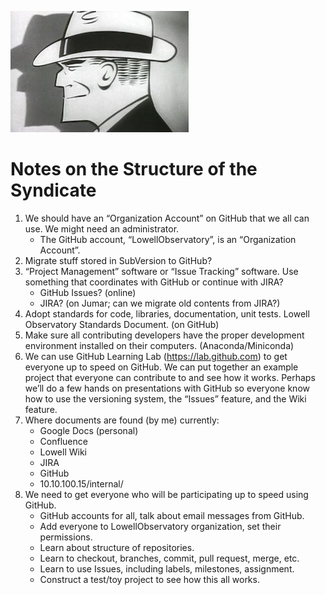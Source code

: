 ![logo](https://github.com/LowellObservatory/TheSyndicate/blob/master/Images/dicktracy.jpg "DickTracy")

# Notes on the Structure of the Syndicate

1. We should have an “Organization Account” on GitHub that we all can use.
   We might need an administrator.
    * The GitHub account, “LowellObservatory”, is an “Organization Account”.
2. Migrate stuff stored in SubVersion to GitHub?
3. “Project Management” software or “Issue Tracking” software.
   Use something that coordinates with GitHub or continue with JIRA?
    * GitHub Issues?  (online)
    * JIRA?           (on Jumar; can we migrate old contents from JIRA?)
4. Adopt standards for code, libraries, documentation, unit tests.
   Lowell Observatory Standards Document. (on GitHub)
5. Make sure all contributing developers have the proper development
   environment installed on their computers. (Anaconda/Miniconda)
6. We can use GitHub Learning Lab (https://lab.github.com) to get everyone up
   to speed on GitHub.  We can put together an example project that everyone
   can contribute to and see how it works.  Perhaps we’ll do a few hands on
   presentations with GitHub so everyone know how to use the versioning system,
   the “Issues” feature, and the Wiki feature.
7. Where documents are found (by me) currently:
    * Google Docs (personal)
    * Confluence
    * Lowell Wiki
    * JIRA
    * GitHub
    * 10.10.100.15/internal/
8. We need to get everyone who will be participating up to speed using GitHub.
    * GitHub accounts for all, talk about email messages from GitHub.
    * Add everyone to LowellObservatory organization, set their permissions.
    * Learn about structure of repositories.
    * Learn to checkout, branches, commit, pull request, merge, etc.
    * Learn to use Issues, including labels, milestones, assignment.
    * Construct a test/toy project to see how this all works.
